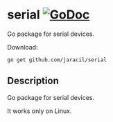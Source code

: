 # serial [![GoDoc](https://godoc.org/github.com/jaracil/serial?status.png)](https://godoc.org/github.com/jaracil/serial)
Go package for serial devices.

Download:
```shell
go get github.com/jaracil/serial
```

## Description

Go package for serial devices.

It works only on Linux.

